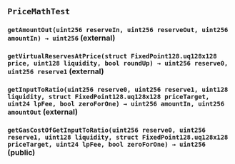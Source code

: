 ## `PriceMathTest`






### `getAmountOut(uint256 reserveIn, uint256 reserveOut, uint256 amountIn) → uint256` (external)





### `getVirtualReservesAtPrice(struct FixedPoint128.uq128x128 price, uint128 liquidity, bool roundUp) → uint256 reserve0, uint256 reserve1` (external)





### `getInputToRatio(uint256 reserve0, uint256 reserve1, uint128 liquidity, struct FixedPoint128.uq128x128 priceTarget, uint24 lpFee, bool zeroForOne) → uint256 amountIn, uint256 amountOut` (external)





### `getGasCostOfGetInputToRatio(uint256 reserve0, uint256 reserve1, uint128 liquidity, struct FixedPoint128.uq128x128 priceTarget, uint24 lpFee, bool zeroForOne) → uint256` (public)






